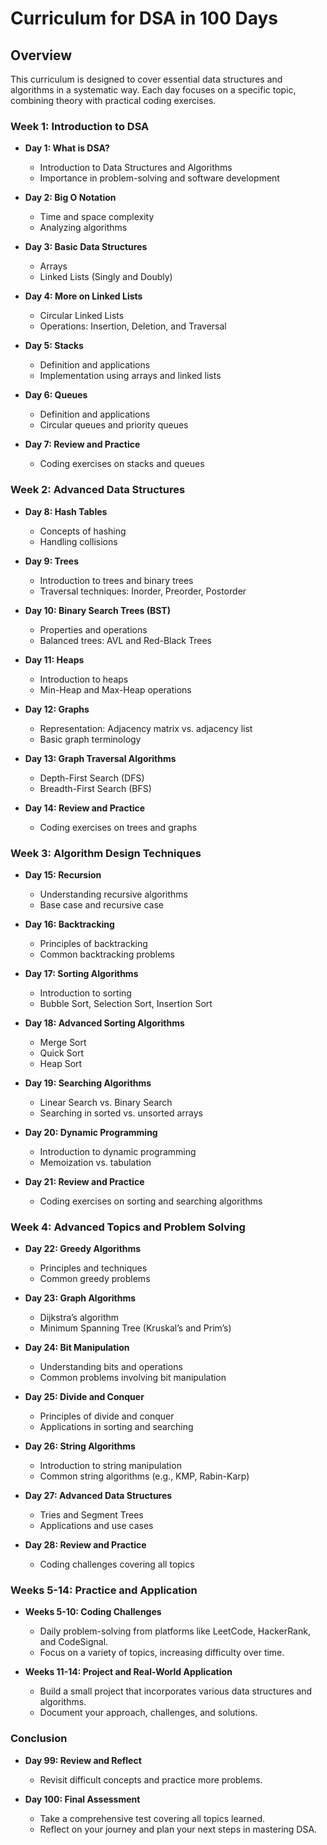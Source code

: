 # Curriculum for DSA in 100 Days

## Overview

This curriculum is designed to cover essential data structures and algorithms in a systematic way. Each day focuses on a specific topic, combining theory with practical coding exercises. 

### Week 1: Introduction to DSA

- **Day 1: What is DSA?**
  - Introduction to Data Structures and Algorithms
  - Importance in problem-solving and software development

- **Day 2: Big O Notation**
  - Time and space complexity
  - Analyzing algorithms

- **Day 3: Basic Data Structures**
  - Arrays
  - Linked Lists (Singly and Doubly)

- **Day 4: More on Linked Lists**
  - Circular Linked Lists
  - Operations: Insertion, Deletion, and Traversal

- **Day 5: Stacks**
  - Definition and applications
  - Implementation using arrays and linked lists

- **Day 6: Queues**
  - Definition and applications
  - Circular queues and priority queues

- **Day 7: Review and Practice**
  - Coding exercises on stacks and queues

### Week 2: Advanced Data Structures

- **Day 8: Hash Tables**
  - Concepts of hashing
  - Handling collisions

- **Day 9: Trees**
  - Introduction to trees and binary trees
  - Traversal techniques: Inorder, Preorder, Postorder

- **Day 10: Binary Search Trees (BST)**
  - Properties and operations
  - Balanced trees: AVL and Red-Black Trees

- **Day 11: Heaps**
  - Introduction to heaps
  - Min-Heap and Max-Heap operations

- **Day 12: Graphs**
  - Representation: Adjacency matrix vs. adjacency list
  - Basic graph terminology

- **Day 13: Graph Traversal Algorithms**
  - Depth-First Search (DFS)
  - Breadth-First Search (BFS)

- **Day 14: Review and Practice**
  - Coding exercises on trees and graphs

### Week 3: Algorithm Design Techniques

- **Day 15: Recursion**
  - Understanding recursive algorithms
  - Base case and recursive case

- **Day 16: Backtracking**
  - Principles of backtracking
  - Common backtracking problems

- **Day 17: Sorting Algorithms**
  - Introduction to sorting
  - Bubble Sort, Selection Sort, Insertion Sort

- **Day 18: Advanced Sorting Algorithms**
  - Merge Sort
  - Quick Sort
  - Heap Sort

- **Day 19: Searching Algorithms**
  - Linear Search vs. Binary Search
  - Searching in sorted vs. unsorted arrays

- **Day 20: Dynamic Programming**
  - Introduction to dynamic programming
  - Memoization vs. tabulation

- **Day 21: Review and Practice**
  - Coding exercises on sorting and searching algorithms

### Week 4: Advanced Topics and Problem Solving

- **Day 22: Greedy Algorithms**
  - Principles and techniques
  - Common greedy problems

- **Day 23: Graph Algorithms**
  - Dijkstra’s algorithm
  - Minimum Spanning Tree (Kruskal’s and Prim’s)

- **Day 24: Bit Manipulation**
  - Understanding bits and operations
  - Common problems involving bit manipulation

- **Day 25: Divide and Conquer**
  - Principles of divide and conquer
  - Applications in sorting and searching

- **Day 26: String Algorithms**
  - Introduction to string manipulation
  - Common string algorithms (e.g., KMP, Rabin-Karp)

- **Day 27: Advanced Data Structures**
  - Tries and Segment Trees
  - Applications and use cases

- **Day 28: Review and Practice**
  - Coding challenges covering all topics

### Weeks 5-14: Practice and Application

- **Weeks 5-10: Coding Challenges**
  - Daily problem-solving from platforms like LeetCode, HackerRank, and CodeSignal.
  - Focus on a variety of topics, increasing difficulty over time.

- **Weeks 11-14: Project and Real-World Application**
  - Build a small project that incorporates various data structures and algorithms.
  - Document your approach, challenges, and solutions.

### Conclusion

- **Day 99: Review and Reflect**
  - Revisit difficult concepts and practice more problems.
  
- **Day 100: Final Assessment**
  - Take a comprehensive test covering all topics learned.
  - Reflect on your journey and plan your next steps in mastering DSA.

